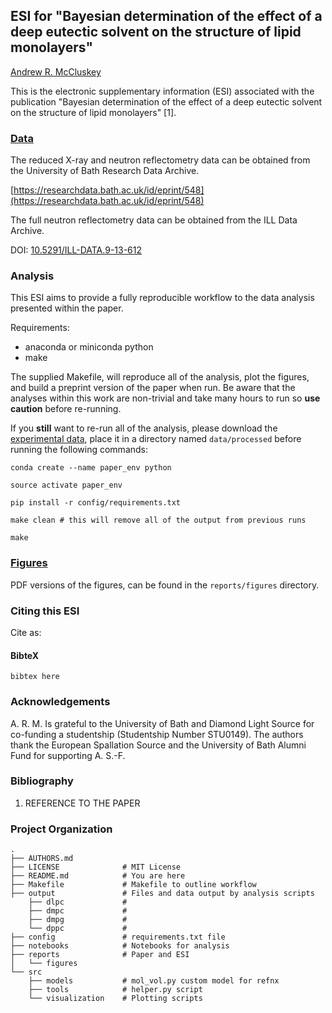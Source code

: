 ## ESI for "Bayesian determination of the effect of a deep eutectic solvent on the structure of lipid monolayers"

[Andrew R. McCluskey](https://orcid.org/0000-0003-3381-5911)

This is the electronic supplementary information (ESI) associated with the publication "Bayesian determination of the effect of a deep eutectic solvent on the structure of lipid monolayers" [1].

### [Data](https://researchdata.bath.ac.uk/id/eprint/548)

The reduced X-ray  and neutron reflectometry data can be obtained from the University of Bath Research Data Archive.

[https://researchdata.bath.ac.uk/id/eprint/548](https://researchdata.bath.ac.uk/id/eprint/548)

The full neutron reflectometry data can be obtained from the ILL Data Archive.

DOI: [10.5291/ILL-DATA.9-13-612](http://doi.org/10.5291/ILL-DATA.9-13-612)

### Analysis

This ESI aims to provide a fully reproducible workflow to the data analysis presented within the paper.

Requirements:

- anaconda or miniconda python
- make

The supplied Makefile, will reproduce all of the analysis, plot the figures, and build a preprint version of the paper when run. Be aware that the analyses within this work are non-trivial and take many hours to run so **use caution** before re-running.

If you **still** want to re-run all of the analysis, please download the [experimental data](https://researchdata.bath.ac.uk/id/eprint/548), place it in a directory named `data/processed` before running the following commands:

```
conda create --name paper_env python

source activate paper_env

pip install -r config/requirements.txt

make clean # this will remove all of the output from previous runs

make
```

### [Figures](/reports/figures)

PDF versions of the figures, can be found in the `reports/figures` directory.

### Citing this ESI

Cite as:

#### BibteX

```
bibtex here
```

### Acknowledgements

A. R. M. Is grateful to the University of Bath and Diamond Light Source for co-funding a studentship (Studentship Number STU0149). The authors thank the European Spallation Source and the University of Bath Alumni Fund for supporting A. S.-F.

### Bibliography

1. REFERENCE TO THE PAPER

### Project Organization

    .
    ├── AUTHORS.md
    ├── LICENSE              # MIT License
    ├── README.md            # You are here
    ├── Makefile             # Makefile to outline workflow
    ├── output               # Files and data output by analysis scripts
        ├── dlpc             #
        ├── dmpc             #
        ├── dmpg             #
        └── dppc             #
    ├── config               # requirements.txt file
    ├── notebooks            # Notebooks for analysis
    ├── reports              # Paper and ESI
    │   └── figures
    └── src
        ├── models           # mol_vol.py custom model for refnx
        ├── tools            # helper.py script
        └── visualization    # Plotting scripts
